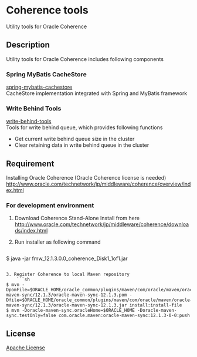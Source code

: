 # Coherence tools
Utility tools for Oracle Coherence

## Description
Utility tools for Oracle Coherence includes following components

### Spring MyBatis CacheStore  
[spring-mybatis-cachestore](https://github.com/simukappu/coherence-tools/tree/master/spring-mybatis-cachestore "spring-mybatis-cachestore")  
CacheStore implementation integrated with Spring and MyBatis framework

### Write Behind Tools
[write-behind-tools](https://github.com/simukappu/coherence-tools/tree/master/write-behind-tools "write-behind-tools")  
Tools for write behind queue, which provides following functions
* Get current write behind queue size in the cluster
* Clear retaining data in write behind queue in the cluster

## Requirement
Installing Oracle Coherence (Oracle Coherence license is needed)
<http://www.oracle.com/technetwork/jp/middleware/coherence/overview/index.html>

### For development environment
1. Download Coherence Stand-Alone Install from here
<http://www.oracle.com/technetwork/jp/middleware/coherence/downloads/index.html>

2. Run installer as following command
    ```sh
$ java -jar fmw_12.1.3.0.0_coherence_Disk1_1of1.jar
```

3. Register Coherence to local Maven repository
    ```sh
$ mvn -DpomFile=$ORACLE_HOME/oracle_common/plugins/maven/com/oracle/maven/oracle-maven-sync/12.1.3/oracle-maven-sync-12.1.3.pom -Dfile=$ORACLE_HOME/oracle_common/plugins/maven/com/oracle/maven/oracle-maven-sync/12.1.3/oracle-maven-sync-12.1.3.jar install:install-file
$ mvn -Doracle-maven-sync.oracleHome=$ORACLE_HOME -Doracle-maven-sync.testOnly=false com.oracle.maven:oracle-maven-sync:12.1.3-0-0:push
```

## License
[Apache License](https://github.com/simukappu/coherence-tools/blob/master/LICENSE)
